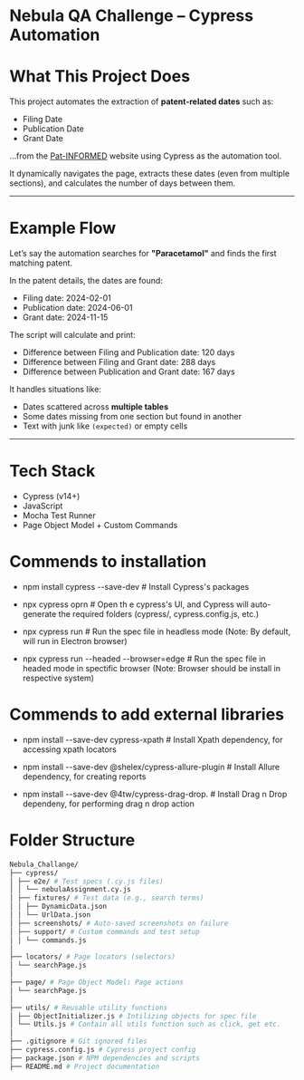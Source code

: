 # Nebula QA Challenge – Cypress Automation

# What This Project Does

This project automates the extraction of **patent-related dates** such as:

- Filing Date
- Publication Date
- Grant Date

...from the [Pat-INFORMED](https://patinformed.wipo.int/) website using Cypress as the automation tool.  

It dynamically navigates the page, extracts these dates (even from multiple sections), and calculates the number of days between them.

---

# Example Flow

Let’s say the automation searches for **"Paracetamol"** and finds the first matching patent.

In the patent details, the dates are found:

- Filing date: 2024-02-01
- Publication date: 2024-06-01
- Grant date: 2024-11-15

The script will calculate and print:

- Difference between Filing and Publication date: 120 days
- Difference between Filing and Grant date: 288 days
- Difference between Publication and Grant date: 167 days

It handles situations like:
- Dates scattered across **multiple tables**
- Some dates missing from one section but found in another
- Text with junk like `(expected)` or empty cells

---

# Tech Stack

- Cypress (v14+)
- JavaScript
- Mocha Test Runner
- Page Object Model + Custom Commands

# Commends to installation

- npm install cypress --save-dev  # Install Cypress's packages

- npx cypress oprn  # Open th e cypress's UI, and Cypress will auto-generate the required folders (cypress/, cypress.config.js, etc.)

- npx cypress run  # Run the spec file in headless mode (Note: By default, will run in Electron browser)

- npx cypress run --headed --browser=edge  #  Run the spec file in headed mode in spectific browser (Note: Browser should be install in respective system)

# Commends to add external libraries

- npm install --save-dev cypress-xpath  # Install Xpath dependency, for accessing xpath locators

- npm install --save-dev @shelex/cypress-allure-plugin  # Install Allure dependency, for creating reports

- npm install --save-dev @4tw/cypress-drag-drop. # Install Drag n Drop dependeny, for performing drag n drop action

# Folder Structure

```bash
Nebula_Challange/
├── cypress/
│ ├── e2e/ # Test specs (.cy.js files)
│ │ └── nebulaAssignment.cy.js
│ ├── fixtures/ # Test data (e.g., search terms)
│ │ ├── DynamicData.json
│ │ └── UrlData.json
│ ├── screenshots/ # Auto-saved screenshots on failure
│ ├── support/ # Custom commands and test setup
│ │ └── commands.js
│
├── locators/ # Page locators (selectors)
│ └── searchPage.js
│
├── page/ # Page Object Model: Page actions
│ └── searchPage.js
│
├── utils/ # Reusable utility functions
│ ├── ObjectInitializer.js # Intilizing objects for spec file
│ └── Utils.js # Contain all utils function such as click, get etc.
│
├── .gitignore # Git ignored files
├── cypress.config.js # Cypress project config
├── package.json # NPM dependencies and scripts
├── README.md # Project documentation
```
